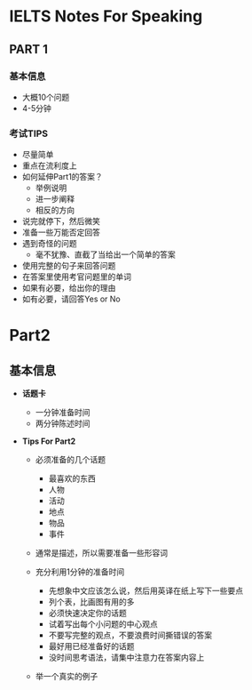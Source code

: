 # IELTS Notes For Speaking

## PART 1
### 基本信息
  - 大概10个问题
  - 4-5分钟

### 考试TIPS
  - 尽量简单
  - 重点在流利度上
  - 如何延伸Part1的答案？
    - 举例说明
    - 进一步阐释
    - 相反的方向
  - 说完就停下，然后微笑
  - 准备一些万能否定回答
  - 遇到奇怪的问题
    - 毫不犹豫、直截了当给出一个简单的答案
  - 使用完整的句子来回答问题
  - 在答案里使用考官问题里的单词
  - 如果有必要，给出你的理由
  - 如有必要，请回答Yes or No


# Part2

## 基本信息
- **话题卡**
  - 一分钟准备时间
  - 两分钟陈述时间

- **Tips For Part2**
  - 必须准备的几个话题
    - 最喜欢的东西
    - 人物
    - 活动
    - 地点
    - 物品
    - 事件

  - 通常是描述，所以需要准备一些形容词

  - 充分利用1分钟的准备时间
    - 先想象中文应该怎么说，然后用英译在纸上写下一些要点
    - 列个表，比画图有用的多
    - 必须快速决定你的话题
    - 试着写出每个小问题的中心观点
    - 不要写完整的观点，不要浪费时间撕错误的答案
    - 最好用已经准备好的话题
    - 没时间思考语法，请集中注意力在答案内容上

  - 举一个真实的例子
